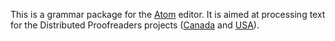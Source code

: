 This is a grammar package for the [Atom](https://atom.io/) editor.
It is aimed at processing text for the Distributed Proofreaders projects
([Canada](http://www.pgdpcanada.net/) and [USA](https://www.pgdp.net/)).
